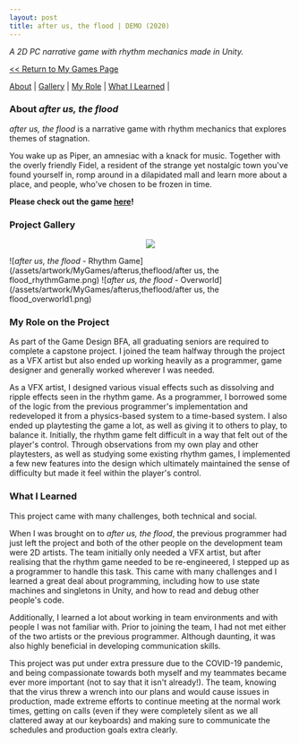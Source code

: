 ```yaml
---
layout: post
title: after us, the flood | DEMO (2020)
---
```

_A 2D PC narrative game with rhythm mechanics made in Unity._


<a href="/myGames"><< Return to My Games Page</a>

[About](#about-after-us-the-flood)	|	[Gallery](#project-gallery)	|	[My Role](#my-role-on-the-project)	|	[What I Learned](#what-i-learned)	|


### **About _after us, the flood_**

_after us, the flood_ is a narrative game with rhythm mechanics that explores themes of stagnation. 

You wake up as Piper, an amnesiac with a knack for music. Together with the overly friendly Fidel, a resident of the strange yet nostalgic town you've found yourself in, romp around in a dilapidated mall and learn more about a place, and people, who've chosen to be frozen in time.

**Please check out the game [here](https://autf.itch.io/afterus-demo)!**


### **Project Gallery**

<div align="center">
<img src="https://media.giphy.com/media/fWBhCaIpf5OtnRAId9/giphy.gif"> 
</div>

![_after us, the flood_ - Rhythm Game](/assets/artwork/MyGames/afterus,theflood/after us, the flood_rhythmGame.png) 
![_after us, the flood_ - Overworld](/assets/artwork/MyGames/afterus,theflood/after us, the flood_overworld1.png)


### **My Role on the Project**

As part of the Game Design BFA, all graduating seniors are required to complete a capstone project. I joined the team halfway through the project as a VFX artist but also ended up working heavily as a programmer, game designer and generally worked wherever I was needed.

As a VFX artist, I designed various visual effects such as dissolving and ripple effects seen in the rhythm game. As a programmer, I borrowed some of the logic from the previous programmer's implementation and redeveloped it from a physics-based system to a time-based system. I also ended up playtesting the game a lot, as well as giving it to others to play, to balance it. Initially, the rhythm game felt difficult in a way that felt out of the player's control. Through observations from my own play and other playtesters, as well as studying some existing rhythm games, I implemented a few new features into the design which ultimately maintained the sense of difficulty but made it feel within the player's control.


### **What I Learned**

This project came with many challenges, both technical and social. 

When I was brought on to _after us, the flood_, the previous programmer had just left the project and both of the other people on the development team were 2D artists. The team initially only needed a VFX artist, but after realising that the rhythm game needed to be re-engineered, I stepped up as a programmer to handle this task. This came with many challenges and I learned a great deal about programming, including how to use state machines and singletons in Unity, and how to read and debug other people's code.

Additionally, I learned a lot about working in team environments and with people I was not familiar with. Prior to joining the team, I had not met either of the two artists or the previous programmer. Although daunting, it was also highly beneficial in developing communication skills. 

This project was put under extra pressure due to the COVID-19 pandemic, and being compassionate towards both myself and my teammates became ever more important (not to say that it isn't already!). The team, knowing that the virus threw a wrench into our plans and would cause issues in production, made extreme efforts to continue meeting at the normal work times, getting on calls (even if they were completely silent as we all clattered away at our keyboards) and making sure to communicate the schedules and production goals extra clearly. 